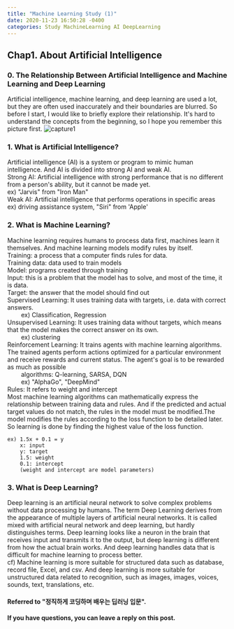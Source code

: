 ```yaml
---
title: "Machine Learning Study (1)"
date: 2020-11-23 16:50:28 -0400
categories: Study MachineLearning AI DeepLearning
---
```


## Chap1. About Artificial Intelligence
### 0. The Relationship Between Artificial Intelligence and Machine Learning and Deep Learning
Artificial intelligence, machine learning, and deep learning are used a lot, but they are often used inaccurately and their boundaries are blurred. So before I start, I would like to briefly explore their relationship. It's hard to understand the concepts from the beginning, so I hope you remember this picture first.
![capture1](https://user-images.githubusercontent.com/38805855/100973006-2271ce80-357d-11eb-943d-4a848cb4ec92.PNG)

### 1. What is Artificial Intelligence?
Artificial intelligence (AI) is a system or program to mimic human intelligence. And AI is divided into strong AI and weak AI.  
Strong AI: Artificial intelligence with strong performance that is no different from a person's ability, but it cannot be made yet.  
ex) "Jarvis" from "Iron Man"  
Weak AI: Artificial intelligence that performs operations in specific areas  
ex) driving assistance system, "Siri" from 'Apple'

### 2. What is Machine Learning?
Machine learning requires humans to process data first, machines learn it themselves. And machine learning models modify rules by itself.  
Training: a process that a computer finds rules for data.  
Training data: data used to train models  
Model: programs created through training  
Input: this is a problem that the model has to solve, and most of the time, it is data.  
Target: the answer that the model should find out  
Supervised Learning: It uses training data with targets, i.e. data with correct answers.  
&nbsp;&nbsp;&nbsp;&nbsp;&nbsp;&nbsp;&nbsp;&nbsp;ex) Classification, Regression  
Unsupervised Learning: It uses training data without targets, which means that the model makes the correct answer on its own.  
&nbsp;&nbsp;&nbsp;&nbsp;&nbsp;&nbsp;&nbsp;&nbsp;ex) clustering  
Reinforcement Learning: It trains agents with machine learning algorithms. The trained agents perform actions optimized for a particular environment and receive rewards and current status. The agent's goal is to be rewarded as much as possible  
&nbsp;&nbsp;&nbsp;&nbsp;&nbsp;&nbsp;&nbsp;&nbsp;algorithms: Q-learning, SARSA, DQN  
&nbsp;&nbsp;&nbsp;&nbsp;&nbsp;&nbsp;&nbsp;&nbsp;ex) "AlphaGo", "DeepMind"  
Rules: It refers to weight and intercept  
Most machine learning algorithms can mathematically express the relationship between training data and rules. And if the predicted and actual target values do not match, the rules in the model must be modified.The model modifies the rules according to the loss function to be detailed later. So learning is done by finding the highest value of the loss function.
```
ex) 1.5x + 0.1 = y
    x: input
    y: target
    1.5: weight
    0.1: intercept
    (weight and intercept are model parameters)
```

### 3. What is Deep Learning?
Deep learning is an artificial neural network to solve complex problems without data processing by humans. The term Deep Learning derives from the appearance of multiple layers of artificial neural networks. It is called mixed with artificial neural network and deep learning, but hardly distinguishes terms. Deep learning looks like a neuron in the brain that receives input and transmits it to the output, but deep learning is different from how the actual brain works. And deep learning handles data that is difficult for machine learning to process better.  
cf) Machine learning is more suitable for structured data such as database, record file, Excel, and csv. And deep learning is more suitable for unstructured data related to recognition, such as images, images, voices, sounds, text, translations, etc.

#### Referred to "정직하게 코딩하며 배우는 딥러닝 입문".
#### If you have questions, you can leave a reply on this post.
